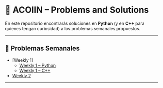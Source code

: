 # 🧠 ACOIIN – Problems and Solutions

En este repositorio encontrarás soluciones en **Python** (y en **C++** para quienes tengan curiosidad) a los problemas semanales propuestos.

---

## 📅 Problemas Semanales

- [Weekly 1]
  - [Weekly 1 – Python](./Weekly1/Semana%201/python)
  - [Weekly 1 – C++](./Weekly1/Semana%201/cpp)
- [Weekly 2](./Weekly2/README.md)

---
